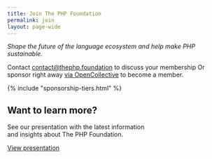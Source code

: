 ```yaml
---
title: Join The PHP Foundation
permalink: join
layout: page-wide
---
```


_Shape the future of the language ecosystem and help make PHP sustainable._

Contact [contact@thephp.foundation](mailto:contact@thephp.foundation) to discuss your membership
Or sponsor right away [via OpenCollective](https://opencollective.com/phpfoundation) to become a member.

{% include "sponsorship-tiers.html" %}

<div class="flex mt-12">
  <div class="flex-initial w-1/2 pr-2">
<h2 id="membership-deck">Want to learn more?</h2>

See our presentation with the latest information <br>
and insights about The PHP Foundation.

<div class="mt-6">
<a href="https://docs.google.com/presentation/d/1MT7wqcu31DZ7IHheCxWg_Bm01usP0Sh1hBwlqHuqiUE/export/pdf" class="button-link">View presentation</a>
</div>
</div>
  <div class="flex-initial w-1/2 ...">
    <img src="/assets/images/slides_img_join.png" alt="">
  </div>
</div>


